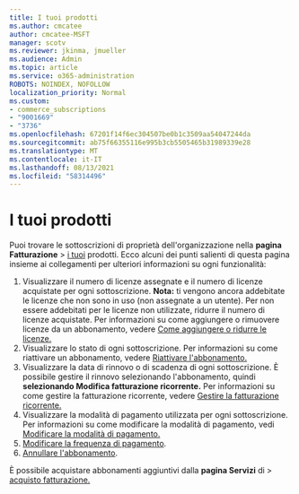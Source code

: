 ```yaml
---
title: I tuoi prodotti
ms.author: cmcatee
author: cmcatee-MSFT
manager: scotv
ms.reviewer: jkinma, jmueller
ms.audience: Admin
ms.topic: article
ms.service: o365-administration
ROBOTS: NOINDEX, NOFOLLOW
localization_priority: Normal
ms.custom:
- commerce_subscriptions
- "9001669"
- "3736"
ms.openlocfilehash: 67201f14f6ec304507be0b1c3509aa54047244da
ms.sourcegitcommit: ab75f66355116e995b3cb5505465b31989339e28
ms.translationtype: MT
ms.contentlocale: it-IT
ms.lasthandoff: 08/13/2021
ms.locfileid: "58314496"
---
```

# <a name="your-products"></a>I tuoi prodotti

Puoi trovare le sottoscrizioni di proprietà dell'organizzazione nella **pagina Fatturazione**  >  [i tuoi](https://go.microsoft.com/fwlink/p/?linkid=842054) prodotti. Ecco alcuni dei punti salienti di questa pagina insieme ai collegamenti per ulteriori informazioni su ogni funzionalità:

1. Visualizzare il numero di licenze assegnate e il numero di licenze acquistate per ogni sottoscrizione.
    **Nota:** ti vengono ancora addebitate le licenze che non sono in uso (non assegnate a un utente). Per non essere addebitati per le licenze non utilizzate, ridurre il numero di licenze acquistate. Per informazioni su come aggiungere o rimuovere licenze da un abbonamento, vedere [Come aggiungere o ridurre le licenze.](https://docs.microsoft.com/alchemyinsights/how-to-add-or-reduce-licenses)
2. Visualizzare lo stato di ogni sottoscrizione. Per informazioni su come riattivare un abbonamento, vedere [Riattivare l'abbonamento.](reactivate-your-subscription.md)
3. Visualizzare la data di rinnovo o di scadenza di ogni sottoscrizione. È possibile gestire il rinnovo selezionando l'abbonamento, quindi **selezionando Modifica fatturazione ricorrente.** Per informazioni su come gestire la fatturazione ricorrente, vedere [Gestire la fatturazione ricorrente.](manage-auto-renewal.md)
4. Visualizzare la modalità di pagamento utilizzata per ogni sottoscrizione. Per informazioni su come modificare la modalità di pagamento, vedi [Modificare la modalità di pagamento.](change-payment-method.md)
5. [Modificare la frequenza di pagamento](change-how-often-you-pay.md).
6. [Annullare l'abbonamento](https://go.microsoft.com/fwlink/?linkid=2119113).

È possibile acquistare abbonamenti aggiuntivi dalla **pagina Servizi** di  >  [acquisto fatturazione.](https://go.microsoft.com/fwlink/p/?linkid=868433)